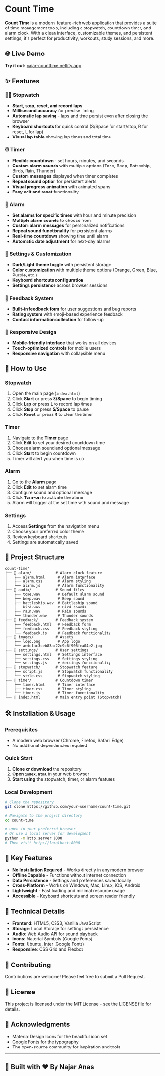 # Count Time

**Count Time** is a modern, feature-rich web application that provides a suite of time management tools, including a stopwatch, countdown timer, and alarm clock. With a clean interface, customizable themes, and persistent settings, it's perfect for productivity, workouts, study sessions, and more.

## 🌐 Live Demo

**Try it out:** [najar-counttime.netlify.app](https://najar-counttime.netlify.app)

## ✨ Features

### 🏃‍♂️ Stopwatch
- **Start, stop, reset, and record laps**
- **Millisecond accuracy** for precise timing
- **Automatic lap saving** - laps and time persist even after closing the browser
- **Keyboard shortcuts** for quick control (S/Space for start/stop, R for reset, L for lap)
- **Visual lap table** showing lap times and total time

### ⏰ Timer
- **Flexible countdown** - set hours, minutes, and seconds
- **Custom alarm sounds** with multiple options (Tone, Beep, Battleship, Birds, Rain, Thunder)
- **Custom messages** displayed when timer completes
- **Repeat sound option** for persistent alerts
- **Visual progress animation** with animated spans
- **Easy edit and reset** functionality

### 🔔 Alarm
- **Set alarms for specific times** with hour and minute precision
- **Multiple alarm sounds** to choose from
- **Custom alarm messages** for personalized notifications
- **Repeat sound functionality** for persistent alarms
- **Real-time countdown** showing time until alarm
- **Automatic date adjustment** for next-day alarms

### 🎨 Settings & Customization
- **Dark/Light theme toggle** with persistent storage
- **Color customization** with multiple theme options (Orange, Green, Blue, Purple, etc.)
- **Keyboard shortcuts configuration**
- **Settings persistence** across browser sessions

### 📝 Feedback System
- **Built-in feedback form** for user suggestions and bug reports
- **Rating system** with emoji-based experience feedback
- **Contact information collection** for follow-up

### 📱 Responsive Design
- **Mobile-friendly interface** that works on all devices
- **Touch-optimized controls** for mobile users
- **Responsive navigation** with collapsible menu

## 🚀 How to Use

### Stopwatch
1. Open the main page (`index.html`)
2. Click **Start** or press **S/Space** to begin timing
3. Click **Lap** or press **L** to record lap times
4. Click **Stop** or press **S/Space** to pause
5. Click **Reset** or press **R** to clear the timer

### Timer
1. Navigate to the **Timer** page
2. Click **Edit** to set your desired countdown time
3. Choose alarm sound and optional message
4. Click **Start** to begin countdown
5. Timer will alert you when time is up

### Alarm
1. Go to the **Alarm** page
2. Click **Edit** to set alarm time
3. Configure sound and optional message
4. Click **Turn-on** to activate the alarm
5. Alarm will trigger at the set time with sound and message

### Settings
1. Access **Settings** from the navigation menu
2. Choose your preferred color theme
3. Review keyboard shortcuts
4. Settings are automatically saved

## 📁 Project Structure

```
count-time/
├── 📁 alarm/           # Alarm clock feature
│   ├── alarm.html      # Alarm interface
│   ├── alarm.css       # Alarm styling
│   └── alarm.js        # Alarm functionality
├── 📁 audio/           # Sound files
│   ├── tone.wav        # Default alarm sound
│   ├── beep.wav        # Beep sound
│   ├── battleship.wav  # Battleship sound
│   ├── bird.wav        # Bird sounds
│   ├── rain.wav        # Rain sounds
│   └── thunder.wav     # Thunder sounds
├── 📁 feedback/        # Feedback system
│   ├── feedback.html   # Feedback form
│   ├── feedback.css    # Feedback styling
│   └── feedback.js     # Feedback functionality
├── 📁 images/          # Assets
│   ├── logo.png        # App logo
│   └── ae6cfac3ceb83ad22c9c6f906fea04e2.jpg
├── 📁 settings/        # User settings
│   ├── settings.html   # Settings interface
│   ├── settings.css    # Settings styling
│   └── settings.js     # Settings functionality
├── 📁 stopwatch/       # Stopwatch feature
│   ├── script.js       # Stopwatch functionality
│   └── style.css       # Stopwatch styling
├── 📁 timer/           # Countdown timer
│   ├── timer.html      # Timer interface
│   ├── timer.css       # Timer styling
│   └── timer.js        # Timer functionality
└── 📄 index.html       # Main entry point (Stopwatch)
```

## 🛠️ Installation & Usage

### Prerequisites
- A modern web browser (Chrome, Firefox, Safari, Edge)
- No additional dependencies required

### Quick Start
1. **Clone or download** the repository
2. **Open `index.html`** in your web browser
3. **Start using** the stopwatch, timer, or alarm features

### Local Development
```bash
# Clone the repository
git clone https://github.com/your-username/count-time.git

# Navigate to the project directory
cd count-time

# Open in your preferred browser
# Or use a local server for development
python -m http.server 8000
# Then visit http://localhost:8000
```

## 🎯 Key Features

- **No Installation Required** - Works directly in any modern browser
- **Offline Capable** - Functions without internet connection
- **Data Persistence** - Settings and preferences saved locally
- **Cross-Platform** - Works on Windows, Mac, Linux, iOS, Android
- **Lightweight** - Fast loading and minimal resource usage
- **Accessible** - Keyboard shortcuts and screen reader friendly

## 🔧 Technical Details

- **Frontend**: HTML5, CSS3, Vanilla JavaScript
- **Storage**: Local Storage for settings persistence
- **Audio**: Web Audio API for sound playback
- **Icons**: Material Symbols (Google Fonts)
- **Fonts**: Ubuntu, Inter (Google Fonts)
- **Responsive**: CSS Grid and Flexbox

## 🤝 Contributing

Contributions are welcome! Please feel free to submit a Pull Request.

## 📄 License

This project is licensed under the MIT License - see the LICENSE file for details.

## 🙏 Acknowledgments

- Material Design Icons for the beautiful icon set
- Google Fonts for the typography
- The open-source community for inspiration and tools

---

## 🚀 Built with ❤️ By Najar Anas 